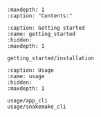 ```{include} ../README.md

```

```{toctree}
:maxdepth: 1
:caption: "Contents:"
```

```{toctree}
:caption: Getting started
:name: getting_started
:hidden:
:maxdepth: 1

getting_started/installation
```

```{toctree}
:caption: Usage
:name: usage
:hidden:
:maxdepth: 1

usage/app_cli
usage/snakemake_cli
```
